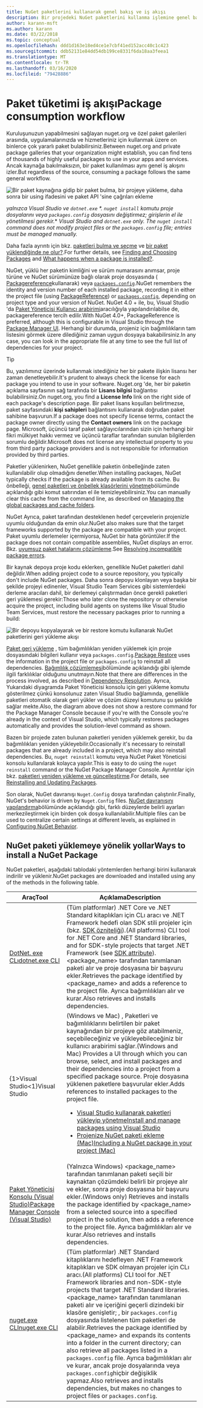 ```yaml
---
title: NuGet paketlerini kullanarak genel bakış ve iş akışı
description: Bir projedeki NuGet paketlerini kullanma işlemine genel bakış ve işlemin diğer belirli bölümlerinin bağlantıları.
author: karann-msft
ms.author: karann
ms.date: 03/22/2018
ms.topic: conceptual
ms.openlocfilehash: ddd1d163e18ed4ce1e7cbf41ed152acc40c1c423
ms.sourcegitcommit: ddb52131e84dd54db199ce8331f6da18aa3feea1
ms.translationtype: MT
ms.contentlocale: tr-TR
ms.lasthandoff: 03/16/2020
ms.locfileid: "79428886"
---
```

# <a name="package-consumption-workflow"></a><span data-ttu-id="b8d37-103">Paket tüketimi iş akışı</span><span class="sxs-lookup"><span data-stu-id="b8d37-103">Package consumption workflow</span></span>

<span data-ttu-id="b8d37-104">Kuruluşunuzun yapabilmesini sağlayan nuget.org ve özel paket galerileri arasında, uygulamalarınızda ve hizmetleriniz için kullanmak üzere on binlerce çok yararlı paket bulabilirsiniz.</span><span class="sxs-lookup"><span data-stu-id="b8d37-104">Between nuget.org and private package galleries that your organization might establish, you can find tens of thousands of highly useful packages to use in your apps and services.</span></span> <span data-ttu-id="b8d37-105">Ancak kaynağa bakılmaksızın, bir paket kullanılması aynı genel iş akışını izler.</span><span class="sxs-lookup"><span data-stu-id="b8d37-105">But regardless of the source, consuming a package follows the same general workflow.</span></span>

![Bir paket kaynağına gidip bir paket bulma, bir projeye yükleme, daha sonra bir using ifadesini ve paket API 'sine çağrıları ekleme](media/Overview-01-GeneralFlow.png)

<span data-ttu-id="b8d37-107">_yalnızca Visual Studio ve `dotnet.exe` \*. `nuget install` komutu proje dosyalarını veya `packages.config` dosyasını değiştirmez; girişlerin el ile yönetilmesi gerekir._</span><span class="sxs-lookup"><span data-stu-id="b8d37-107">\* _Visual Studio and `dotnet.exe` only. The `nuget install` command does not modify project files or the `packages.config` file; entries must be managed manually._</span></span>

<span data-ttu-id="b8d37-108">Daha fazla ayrıntı için bkz. [paketleri bulma ve seçme](../consume-packages/finding-and-choosing-packages.md) ve [bir paket yüklendiğinde ne olur?](../concepts/package-installation-process.md).</span><span class="sxs-lookup"><span data-stu-id="b8d37-108">For further details, see [Finding and Choosing Packages](../consume-packages/finding-and-choosing-packages.md) and [What happens when a package is installed?](../concepts/package-installation-process.md).</span></span>

<span data-ttu-id="b8d37-109">NuGet, yüklü her paketin kimliğini ve sürüm numarasını anımsar, proje türüne ve NuGet sürümünüze bağlı olarak proje dosyasında ( [Packagereference](../consume-packages/package-references-in-project-files.md)kullanarak) veya [`packages.config`](../reference/packages-config.md).</span><span class="sxs-lookup"><span data-stu-id="b8d37-109">NuGet remembers the identity and version number of each installed package, recording it in either the project file (using [PackageReference](../consume-packages/package-references-in-project-files.md)) or [`packages.config`](../reference/packages-config.md), depending on project type and your version of NuGet.</span></span> <span data-ttu-id="b8d37-110">NuGet 4.0 + ile, bu, Visual Studio 'da [Paket Yöneticisi Kullanıcı arabirimi](install-use-packages-visual-studio.md)aracılığıyla yapılandırılabilse de, packagereference tercih edilir.</span><span class="sxs-lookup"><span data-stu-id="b8d37-110">With NuGet 4.0+, PackageReference is preferred, although this is configurable in Visual Studio through the [Package Manager UI](install-use-packages-visual-studio.md).</span></span> <span data-ttu-id="b8d37-111">Herhangi bir durumda, projeniz için bağımlılıkların tam listesini görmek üzere dilediğiniz zaman uygun dosyaya bakabilirsiniz.</span><span class="sxs-lookup"><span data-stu-id="b8d37-111">In any case, you can look in the appropriate file at any time to see the full list of dependencies for your project.</span></span>

> [!Tip]
> <span data-ttu-id="b8d37-112">Bu, yazılımınız üzerinde kullanmak istediğiniz her bir pakete ilişkin lisansı her zaman denetleyebilir.</span><span class="sxs-lookup"><span data-stu-id="b8d37-112">It's prudent to always check the license for each package you intend to use in your software.</span></span> <span data-ttu-id="b8d37-113">Nuget.org 'de, her bir paketin açıklama sayfasının sağ tarafında bir **Lisans bilgisi** bağlantısı bulabilirsiniz.</span><span class="sxs-lookup"><span data-stu-id="b8d37-113">On nuget.org, you find a **License Info** link on the right side of each package's description page.</span></span> <span data-ttu-id="b8d37-114">Bir paket lisans koşulları belirtmezse, paket sayfasındaki **kişi sahipleri** bağlantısını kullanarak doğrudan paket sahibine başvurun.</span><span class="sxs-lookup"><span data-stu-id="b8d37-114">If a package does not specify license terms, contact the package owner directly using the **Contact owners** link on the package page.</span></span> <span data-ttu-id="b8d37-115">Microsoft, üçüncü taraf paket sağlayıcılarından sizin için herhangi bir fikri mülkiyet hakkı vermez ve üçüncü taraflar tarafından sunulan bilgilerden sorumlu değildir.</span><span class="sxs-lookup"><span data-stu-id="b8d37-115">Microsoft does not license any intellectual property to you from third party package providers and is not responsible for information provided by third parties.</span></span>

<span data-ttu-id="b8d37-116">Paketler yüklenirken, NuGet genellikle paketin önbelleğinde zaten kullanılabilir olup olmadığını denetler.</span><span class="sxs-lookup"><span data-stu-id="b8d37-116">When installing packages, NuGet typically checks if the package is already available from its cache.</span></span> <span data-ttu-id="b8d37-117">Bu önbelleği, [genel paketleri ve önbellek klasörlerini yönetme](../consume-packages/managing-the-global-packages-and-cache-folders.md)bölümünde açıklandığı gibi komut satırından el ile temizleyebilirsiniz.</span><span class="sxs-lookup"><span data-stu-id="b8d37-117">You can manually clear this cache from the command line, as described on [Managing the global packages and cache folders](../consume-packages/managing-the-global-packages-and-cache-folders.md).</span></span>

<span data-ttu-id="b8d37-118">NuGet Ayrıca, paket tarafından desteklenen hedef çerçevelerin projenizle uyumlu olduğundan da emin olur.</span><span class="sxs-lookup"><span data-stu-id="b8d37-118">NuGet also makes sure that the target frameworks supported by the package are compatible with your project.</span></span> <span data-ttu-id="b8d37-119">Paket uyumlu derlemeler içermiyorsa, NuGet bir hata görüntüler.</span><span class="sxs-lookup"><span data-stu-id="b8d37-119">If the package does not contain compatible assemblies, NuGet displays an error.</span></span> <span data-ttu-id="b8d37-120">Bkz. [uyumsuz paket hatalarını çözümleme](../concepts/dependency-resolution.md#resolving-incompatible-package-errors).</span><span class="sxs-lookup"><span data-stu-id="b8d37-120">See [Resolving incompatible package errors](../concepts/dependency-resolution.md#resolving-incompatible-package-errors).</span></span>

<span data-ttu-id="b8d37-121">Bir kaynak depoya proje kodu eklerken, genellikle NuGet paketleri dahil değildir.</span><span class="sxs-lookup"><span data-stu-id="b8d37-121">When adding project code to a source repository, you typically don't include NuGet packages.</span></span> <span data-ttu-id="b8d37-122">Daha sonra depoyu klonlayan veya başka bir şekilde projeyi edinenler, Visual Studio Team Services gibi sistemlerdeki derleme aracıları dahil, bir derlemeyi çalıştırmadan önce gerekli paketleri geri yüklemesi gerekir:</span><span class="sxs-lookup"><span data-stu-id="b8d37-122">Those who later clone the repository or otherwise acquire the project, including build agents on systems like Visual Studio Team Services, must restore the necessary packages prior to running a build:</span></span>

![Bir depoyu kopyalayarak ve bir restore komutu kullanarak NuGet paketlerini geri yükleme akışı](media/Overview-02-RestoreFlow.png)

<span data-ttu-id="b8d37-124">[Paket geri yükleme](../consume-packages/package-restore.md) , tüm bağımlılıkları yeniden yüklemek için proje dosyasındaki bilgileri kullanır veya `packages.config`.</span><span class="sxs-lookup"><span data-stu-id="b8d37-124">[Package Restore](../consume-packages/package-restore.md) uses the information in the project file or `packages.config` to reinstall all dependencies.</span></span> <span data-ttu-id="b8d37-125">[Bağımlılık çözümlemesi](../concepts/dependency-resolution.md)bölümünde açıklandığı gibi işlemde ilgili farklılıklar olduğunu unutmayın.</span><span class="sxs-lookup"><span data-stu-id="b8d37-125">Note that there are differences in the process involved, as described in [Dependency Resolution](../concepts/dependency-resolution.md).</span></span> <span data-ttu-id="b8d37-126">Ayrıca, Yukarıdaki diyagramda Paket Yöneticisi konsolu için geri yükleme komutu gösterilmez çünkü konsolunuz zaten Visual Studio bağlamında, genellikle paketleri otomatik olarak geri yükler ve çözüm düzeyi komutunu şu şekilde sağlar mekte.</span><span class="sxs-lookup"><span data-stu-id="b8d37-126">Also, the diagram above does not show a restore command for the Package Manager Console because if you're with the Console you're already in the context of Visual Studio, which typically restores packages automatically and provides the solution-level command as shown.</span></span>

<span data-ttu-id="b8d37-127">Bazen bir projede zaten bulunan paketleri yeniden yüklemek gerekir, bu da bağımlılıkları yeniden yükleyebilir.</span><span class="sxs-lookup"><span data-stu-id="b8d37-127">Occasionally it's necessary to reinstall packages that are already included in a project, which may also reinstall dependencies.</span></span> <span data-ttu-id="b8d37-128">Bu, `nuget reinstall` komutu veya NuGet Paket Yöneticisi konsolu kullanılarak kolayca yapılır.</span><span class="sxs-lookup"><span data-stu-id="b8d37-128">This is easy to do using the `nuget reinstall` command or the NuGet Package Manager Console.</span></span> <span data-ttu-id="b8d37-129">Ayrıntılar için bkz. [paketleri yeniden yükleme ve güncelleştirme](../consume-packages/reinstalling-and-updating-packages.md).</span><span class="sxs-lookup"><span data-stu-id="b8d37-129">For details, see [Reinstalling and Updating Packages](../consume-packages/reinstalling-and-updating-packages.md).</span></span>

<span data-ttu-id="b8d37-130">Son olarak, NuGet davranışı `Nuget.Config` dosya tarafından çalıştırılır.</span><span class="sxs-lookup"><span data-stu-id="b8d37-130">Finally, NuGet's behavior is driven by `Nuget.Config` files.</span></span> <span data-ttu-id="b8d37-131">[NuGet davranışını yapılandırma](../consume-packages/configuring-nuget-behavior.md)bölümünde açıklandığı gibi, farklı düzeylerde belirli ayarları merkezileştirmek için birden çok dosya kullanılabilir.</span><span class="sxs-lookup"><span data-stu-id="b8d37-131">Multiple files can be used to centralize certain settings at different levels, as explained in [Configuring NuGet Behavior](../consume-packages/configuring-nuget-behavior.md).</span></span>

## <a name="ways-to-install-a-nuget-package"></a><span data-ttu-id="b8d37-132">NuGet paketi yüklemeye yönelik yollar</span><span class="sxs-lookup"><span data-stu-id="b8d37-132">Ways to install a NuGet Package</span></span>

<span data-ttu-id="b8d37-133">NuGet paketleri, aşağıdaki tablodaki yöntemlerden herhangi birini kullanarak indirilir ve yüklenir.</span><span class="sxs-lookup"><span data-stu-id="b8d37-133">NuGet packages are downloaded and installed using any of the methods in the following table.</span></span>

| <span data-ttu-id="b8d37-134">Araç</span><span class="sxs-lookup"><span data-stu-id="b8d37-134">Tool</span></span> | <span data-ttu-id="b8d37-135">Açıklama</span><span class="sxs-lookup"><span data-stu-id="b8d37-135">Description</span></span> |
| --- | --- |
| [<span data-ttu-id="b8d37-136">DotNet. exe CLı</span><span class="sxs-lookup"><span data-stu-id="b8d37-136">dotnet.exe CLI</span></span>](install-use-packages-dotnet-cli.md) | <span data-ttu-id="b8d37-137">(Tüm platformlar) .NET Core ve .NET Standard kitaplıkları için CLı aracı ve .NET Framework hedefi olan SDK stili projeler için (bkz. [SDK özniteliği](/dotnet/core/tools/csproj#additions)).</span><span class="sxs-lookup"><span data-stu-id="b8d37-137">(All platforms) CLI tool for .NET Core and .NET Standard libraries, and for SDK-style projects that target .NET Framework (see [SDK attribute](/dotnet/core/tools/csproj#additions)).</span></span> <span data-ttu-id="b8d37-138">\<package_name\> tarafından tanımlanan paketi alır ve proje dosyasına bir başvuru ekler.</span><span class="sxs-lookup"><span data-stu-id="b8d37-138">Retrieves the package identified by \<package_name\> and adds a reference to the project file.</span></span> <span data-ttu-id="b8d37-139">Ayrıca bağımlılıkları alır ve kurar.</span><span class="sxs-lookup"><span data-stu-id="b8d37-139">Also retrieves and installs dependencies.</span></span> |
| <span data-ttu-id="b8d37-140">{1&gt;Visual Studio&lt;1}</span><span class="sxs-lookup"><span data-stu-id="b8d37-140">Visual Studio</span></span> | <span data-ttu-id="b8d37-141">(Windows ve Mac) , Paketleri ve bağımlılıklarını belirtilen bir paket kaynağından bir projeye göz atabilmeniz, seçebileceğiniz ve yükleyebileceğiniz bir kullanıcı arabirimi sağlar.</span><span class="sxs-lookup"><span data-stu-id="b8d37-141">(Windows and Mac) Provides a UI through which you can browse, select, and install packages and their dependencies into a project from a specified package source.</span></span> <span data-ttu-id="b8d37-142">Proje dosyasına yüklenen paketlere başvurular ekler.</span><span class="sxs-lookup"><span data-stu-id="b8d37-142">Adds references to installed packages to the project file.</span></span><ul><li>[<span data-ttu-id="b8d37-143">Visual Studio kullanarak paketleri yükleyip yönetme</span><span class="sxs-lookup"><span data-stu-id="b8d37-143">Install and manage packages using Visual Studio</span></span>](install-use-packages-visual-studio.md)</li><li>[<span data-ttu-id="b8d37-144">Projenize NuGet paketi ekleme (Mac)</span><span class="sxs-lookup"><span data-stu-id="b8d37-144">Including a NuGet package in your project (Mac)</span></span>](/visualstudio/mac/nuget-walkthrough)</li></ul> |
| [<span data-ttu-id="b8d37-145">Paket Yöneticisi Konsolu (Visual Studio)</span><span class="sxs-lookup"><span data-stu-id="b8d37-145">Package Manager Console (Visual Studio)</span></span>](install-use-packages-powershell.md) | <span data-ttu-id="b8d37-146">(Yalnızca Windows) \<package_name\> tarafından tanımlanan paketi seçili bir kaynaktan çözümdeki belirli bir projeye alır ve ekler, sonra proje dosyasına bir başvuru ekler.</span><span class="sxs-lookup"><span data-stu-id="b8d37-146">(Windows only) Retrieves and installs the package identified by \<package_name\> from a selected source into a specified project in the solution, then adds a reference to the project file.</span></span> <span data-ttu-id="b8d37-147">Ayrıca bağımlılıkları alır ve kurar.</span><span class="sxs-lookup"><span data-stu-id="b8d37-147">Also retrieves and installs dependencies.</span></span> |
| [<span data-ttu-id="b8d37-148">nuget.exe CLI</span><span class="sxs-lookup"><span data-stu-id="b8d37-148">nuget.exe CLI</span></span>](install-use-packages-nuget-cli.md) | <span data-ttu-id="b8d37-149">(Tüm platformlar) .NET Standard kitaplıklarını hedefleyen .NET Framework kitaplıkları ve SDK olmayan projeler için CLı aracı.</span><span class="sxs-lookup"><span data-stu-id="b8d37-149">(All platforms) CLI tool for .NET Framework libraries and non-SDK-style projects that target .NET Standard libraries.</span></span> <span data-ttu-id="b8d37-150">\<package_name\> tarafından tanımlanan paketi alır ve içeriğini geçerli dizindeki bir klasöre genişletir; , bir `packages.config` dosyasında listelenen tüm paketleri de alabilir.</span><span class="sxs-lookup"><span data-stu-id="b8d37-150">Retrieves the package identified by \<package_name\> and expands its contents into a folder in the current directory; can also retrieve all packages listed in a `packages.config` file.</span></span> <span data-ttu-id="b8d37-151">Ayrıca bağımlılıkları alır ve kurar, ancak proje dosyalarında veya `packages.config`hiçbir değişiklik yapmaz.</span><span class="sxs-lookup"><span data-stu-id="b8d37-151">Also retrieves and installs dependencies, but makes no changes to project files or `packages.config`.</span></span> |
